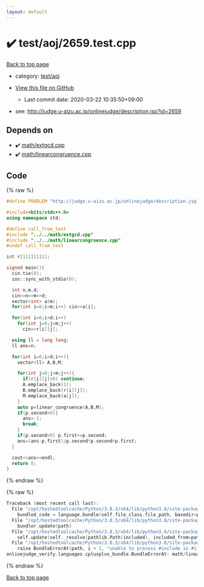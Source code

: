 ```yaml
---
layout: default
---
```


<!-- mathjax config similar to math.stackexchange -->
<script type="text/javascript" async
  src="https://cdnjs.cloudflare.com/ajax/libs/mathjax/2.7.5/MathJax.js?config=TeX-MML-AM_CHTML">
</script>
<script type="text/x-mathjax-config">
  MathJax.Hub.Config({
    TeX: { equationNumbers: { autoNumber: "AMS" }},
    tex2jax: {
      inlineMath: [ ['$','$'] ],
      processEscapes: true
    },
    "HTML-CSS": { matchFontHeight: false },
    displayAlign: "left",
    displayIndent: "2em"
  });
</script>

<script type="text/javascript" src="https://cdnjs.cloudflare.com/ajax/libs/jquery/3.4.1/jquery.min.js"></script>
<script src="https://cdn.jsdelivr.net/npm/jquery-balloon-js@1.1.2/jquery.balloon.min.js" integrity="sha256-ZEYs9VrgAeNuPvs15E39OsyOJaIkXEEt10fzxJ20+2I=" crossorigin="anonymous"></script>
<script type="text/javascript" src="../../../assets/js/copy-button.js"></script>
<link rel="stylesheet" href="../../../assets/css/copy-button.css" />


# :heavy_check_mark: test/aoj/2659.test.cpp

<a href="../../../index.html">Back to top page</a>

* category: <a href="../../../index.html#0d0c91c0cca30af9c1c9faef0cf04aa9">test/aoj</a>
* <a href="{{ site.github.repository_url }}/blob/master/test/aoj/2659.test.cpp">View this file on GitHub</a>
    - Last commit date: 2020-03-22 10:35:50+09:00


* see: <a href="http://judge.u-aizu.ac.jp/onlinejudge/description.jsp?id=2659">http://judge.u-aizu.ac.jp/onlinejudge/description.jsp?id=2659</a>


## Depends on

* :heavy_check_mark: <a href="../../../library/math/extgcd.cpp.html">math/extgcd.cpp</a>
* :heavy_check_mark: <a href="../../../library/math/linearcongruence.cpp.html">math/linearcongruence.cpp</a>


## Code

<a id="unbundled"></a>
{% raw %}
```cpp
#define PROBLEM "http://judge.u-aizu.ac.jp/onlinejudge/description.jsp?id=2659"

#include<bits/stdc++.h>
using namespace std;

#define call_from_test
#include "../../math/extgcd.cpp"
#include "../../math/linearcongruence.cpp"
#undef call_from_test

int r[111][111];

signed main(){
  cin.tie(0);
  ios::sync_with_stdio(0);

  int n,m,d;
  cin>>n>>m>>d;
  vector<int> a(m);
  for(int i=0;i<m;i++) cin>>a[i];

  for(int i=0;i<d;i++)
    for(int j=0;j<m;j++)
      cin>>r[i][j];

  using ll = long long;
  ll ans=n;

  for(int i=0;i<d;i++){
    vector<ll> A,B,M;

    for(int j=0;j<m;j++){
      if(r[i][j]<0) continue;
      A.emplace_back(1);
      B.emplace_back(r[i][j]);
      M.emplace_back(a[j]);
    }
    auto p=linear_congruence(A,B,M);
    if(p.second<0){
      ans=-1;
      break;
    }
    if(p.second<0) p.first+=p.second;
    ans=(ans-p.first)/p.second*p.second+p.first;
  }

  cout<<ans<<endl;
  return 0;
}

```
{% endraw %}

<a id="bundled"></a>
{% raw %}
```cpp
Traceback (most recent call last):
  File "/opt/hostedtoolcache/Python/3.8.3/x64/lib/python3.8/site-packages/onlinejudge_verify/docs.py", line 349, in write_contents
    bundled_code = language.bundle(self.file_class.file_path, basedir=pathlib.Path.cwd())
  File "/opt/hostedtoolcache/Python/3.8.3/x64/lib/python3.8/site-packages/onlinejudge_verify/languages/cplusplus.py", line 185, in bundle
    bundler.update(path)
  File "/opt/hostedtoolcache/Python/3.8.3/x64/lib/python3.8/site-packages/onlinejudge_verify/languages/cplusplus_bundle.py", line 307, in update
    self.update(self._resolve(pathlib.Path(included), included_from=path))
  File "/opt/hostedtoolcache/Python/3.8.3/x64/lib/python3.8/site-packages/onlinejudge_verify/languages/cplusplus_bundle.py", line 306, in update
    raise BundleErrorAt(path, i + 1, "unable to process #include in #if / #ifdef / #ifndef other than include guards")
onlinejudge_verify.languages.cplusplus_bundle.BundleErrorAt: math/linearcongruence.cpp: line 6: unable to process #include in #if / #ifdef / #ifndef other than include guards

```
{% endraw %}

<a href="../../../index.html">Back to top page</a>

